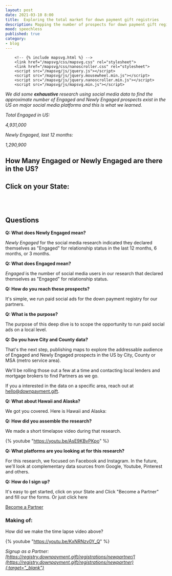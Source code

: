 ```yaml
---
layout: post
date: 2021-03-10 8:00
title:  Exploring the total market for down payment gift registries
description: Mapping the number of prospects for down payment gift registries
mood: speechless
published: true
category: 
- blog
---
```

		<!-- {% include mapsvg.html %} -->
		<link href="/mapsvg/css/mapsvg.css" rel="stylesheet">
		<link href="/mapsvg/css/nanoscroller.css" rel="stylesheet">
		<script src="/mapsvg/js/jquery.js"></script>
		<script src="/mapsvg/js/jquery.mousewheel.min.js"></script>
		<script src="/mapsvg/js/jquery.nanoscroller.min.js"></script>
		<script src="/mapsvg/js/mapsvg.min.js"></script>


*We did some __exhaustive__ research using social media data to find the approximate number of Engaged and Newly Engaged prospects exist in the US on major social media platforms and this is what we learned.*

*Total Engaged in US:*

*4,931,000*

*Newly Engaged, last 12 months:*

*1,290,900*

<!--more-->

## How Many Engaged or Newly Engaged are there in the US?

## Click on your State:


<div id="mapsvg"></div>

<script type="text/javascript">
jQuery(document).ready(function(){
jQuery("#mapsvg").mapSvg({width: 593.3779761904764,height: 318.2870370370371,colors: {baseDefault: "#000000",background: "#eeeeee",selected: 40,hover: 20,directory: "#fafafa",status: {},base: "#1a9171",stroke: "#ffffff"},regions: {'US-AK': {id: "US-AK",'id_no_spaces': "US-AK",title: "Alaska",disabled: false,tooltip: "<strong>Alaska</strong><br/><br/>\n\nEngaged: 11000<br/>\n\nNewly Engaged: 2900<br/><br/>\n\n\nData from 10/1/20",popover: "<strong>Alaska</strong><br/><br/>\n\nEngaged: 11000<br/>\n\nNewly Engaged: 2900<br/><br/>\n\n\nData from 10/1/20",data: {}},'US-AL': {id: "US-AL",'id_no_spaces': "US-AL",title: "Alabama",tooltip: "<strong>Alabama</strong><br/><br/>\n\nEngaged: 78000<br/>\n\nNewly Engaged: 25000<br/><br/>\n\n\nData from 10/1/20",popover: "<strong>Alabama</strong><br/><br/>\n\nEngaged: 78000<br/>\n\nNewly Engaged: 25000<br/><br/>\n\n\nData from 10/1/20<br/><br/>\n\n<a href='https://secure.downpayment.gift/free-2020/' target='_blank'>Become a Partner</a>",data: {}},'US-AR': {id: "US-AR",'id_no_spaces': "US-AR",title: "Arkansas",tooltip: "<strong>Arkansas</strong><br/><br/>\n\nEngaged: 48000<br/>\n\nNewly Engaged: 16000<br/><br/>\n\n\nData from 10/1/20",popover: "<strong>Arkansas</strong><br/><br/>\n\nEngaged: 48000<br/>\n\nNewly Engaged: 16000<br/><br/>\n\n\nData from 10/1/20<br/><br/>\n\n<a href='https://secure.downpayment.gift/free-2020/' target='_blank'>Become a Partner</a>",data: {}},'US-AZ': {id: "US-AZ",'id_no_spaces': "US-AZ",title: "Arizona",tooltip: "<strong>Arizona</strong><br/><br/>\n\nEngaged: 99000<br/>\n\nNewly Engaged: 25000<br/><br/>\n\n\nData from 10/1/20",popover: "<strong>Arizona</strong><br/><br/>\n\nEngaged: 99000<br/>\n\nNewly Engaged: 25000<br/><br/>\n\n\nData from 10/1/20<br/><br/>\n\n<a href='https://secure.downpayment.gift/free-2020/' target='_blank'>Become a Partner</a>",data: {}},'US-CA': {id: "US-CA",'id_no_spaces': "US-CA",title: "California",tooltip: "<strong>California</strong><br/><br/>\n\nEngaged: 420000<br/>\n\nNewly Engaged: 87000<br/><br/>\n\n\nData from 10/1/20",popover: "<strong>California</strong><br/><br/>\n\nEngaged: 420000<br/>\n\nNewly Engaged: 87000<br/><br/>\n\n\nData from 10/1/20<br/><br/>\n\n<a href='https://secure.downpayment.gift/free-2020/' target='_blank'>Become a Partner</a>",data: {}},'US-CO': {id: "US-CO",'id_no_spaces': "US-CO",title: "Colorado",tooltip: "<strong>Colorado</strong><br/><br/>\n\nEngaged: 79000<br/>\n\nNewly Engaged: 22000<br/><br/>\n\n\nData from 10/1/20",popover: "<strong>Colorado</strong><br/><br/>\n\nEngaged: 79000<br/>\n\nNewly Engaged: 22000<br/><br/>\n\n\nData from 10/1/20<br/><br/>\n\n<a href='https://secure.downpayment.gift/free-2020/' target='_blank'>Become a Partner</a>",data: {}},'US-CT': {id: "US-CT",'id_no_spaces': "US-CT",title: "Connecticut",tooltip: "<strong>Connecticut</strong><br/><br/>\n\nEngaged: 50000<br/>\n\nNewly Engaged: 12000<br/><br/>\n\n\nData from 10/1/20",popover: "<strong>Connecticut</strong><br/><br/>\n\nEngaged: 50000<br/>\n\nNewly Engaged: 12000<br/><br/>\n\n\nData from 10/1/20<br/><br/>\n\n<a href='https://secure.downpayment.gift/free-2020/' target='_blank'>Become a Partner</a>",data: {}},'US-DC': {id: "US-DC",'id_no_spaces': "US-DC",title: "Washington, DC",tooltip: "<strong>District of Columbia</strong><br/><br/>\n\nEngaged: 14000<br/>\n\nNewly Engaged: 2600<br/><br/>\n\n\nData from 10/1/20",popover: "<strong>District of Columbia</strong><br/><br/>\n\nEngaged: 14000<br/>\n\nNewly Engaged: 2600<br/><br/>\n\n\nData from 10/1/20<br/><br/>\n\n<a href='https://secure.downpayment.gift/free-2020/' target='_blank'>Become a Partner</a>",data: {}},'US-DE': {id: "US-DE",'id_no_spaces': "US-DE",title: "Delaware",tooltip: "<strong>Delaware</strong><br/><br/>\n\nEngaged: 17000<br/>\n\nNewly Engaged: 4000<br/><br/>\n\n\nData from 10/1/20",popover: "<strong>Delaware</strong><br/><br/>\n\nEngaged: 17000<br/>\n\nNewly Engaged: 4000<br/><br/>\n\n\nData from 10/1/20<br/><br/>\n\n<a href='https://secure.downpayment.gift/free-2020/' target='_blank'>Become a Partner</a>",data: {}},'US-FL': {id: "US-FL",'id_no_spaces': "US-FL",title: "Florida",tooltip: "<strong>Florida</strong><br/><br/>\n\nEngaged: 310000<br/>\n\nNewly Engaged: 76000<br/><br/>\n\n\nData from 10/1/20",popover: "<strong>Florida</strong><br/><br/>\n\nEngaged: 310000<br/>\n\nNewly Engaged: 76000<br/><br/>\n\n\nData from 10/1/20<br/><br/>\n\n<a href='https://secure.downpayment.gift/free-2020/' target='_blank'>Become a Partner</a>",data: {}},'US-GA': {id: "US-GA",'id_no_spaces': "US-GA",title: "Georgia",tooltip: "<strong>Georgia</strong><br/><br/>\n\nEngaged: 150000<br/>\n\nNewly Engaged: 42000<br/><br/>\n\n\nData from 10/1/20",popover: "<strong>Georgia</strong><br/><br/>\n\nEngaged: 150000<br/>\n\nNewly Engaged: 42000<br/><br/>\n\n\nData from 10/1/20<br/><br/>\n\n<a href='https://secure.downpayment.gift/free-2020/' target='_blank'>Become a Partner</a>",data: {}},'US-HI': {id: "US-HI",'id_no_spaces': "US-HI",title: "Hawaii",tooltip: "<strong>Hawaii</strong><br/><br/>\n\nEngaged: 15000<br/>\n\nNewly Engaged: 2700<br/><br/>\n\n\nData from 10/1/20",popover: "<strong>Hawaii</strong><br/><br/>\n\nEngaged: 15000<br/>\n\nNewly Engaged: 2700<br/><br/>\n\n\nData from 10/1/20<br/><br/>\n\n<a href='https://secure.downpayment.gift/free-2020/' target='_blank'>Become a Partner</a>",data: {}},'US-IA': {id: "US-IA",'id_no_spaces': "US-IA",title: "Iowa",tooltip: "<strong>Iowa</strong><br/><br/>\n\nEngaged: 54000<br/>\n\nNewly Engaged: 17000<br/><br/>\n\n\nData from 10/1/20",popover: "<strong>Iowa</strong><br/><br/>\n\nEngaged: 54000<br/>\n\nNewly Engaged: 17000<br/><br/>\n\n\nData from 10/1/20<br/><br/>\n\n<a href='https://secure.downpayment.gift/free-2020/' target='_blank'>Become a Partner</a>",data: {}},'US-ID': {id: "US-ID",'id_no_spaces': "US-ID",title: "Idaho",tooltip: "<strong>Idaho</strong><br/><br/>\n\nEngaged: 24000<br/>\n\nNewly Engaged: 8000<br/><br/>\n\n\nData from 10/1/20",popover: "<strong>Idaho</strong><br/><br/>\n\nEngaged: 24000<br/>\n\nNewly Engaged: 8000<br/><br/>\n\n\nData from 10/1/20<br/><br/>\n\n<a href='https://secure.downpayment.gift/free-2020/' target='_blank'>Become a Partner</a>",data: {}},'US-IL': {id: "US-IL",'id_no_spaces': "US-IL",title: "Illinois",tooltip: "<strong>Illinois</strong><br/><br/>\n\nEngaged: 170000<br/>\n\nNewly Engaged: 45000<br/><br/>\n\n\nData from 10/1/20",popover: "<strong>Illinois</strong><br/><br/>\n\nEngaged: 170000<br/>\n\nNewly Engaged: 45000<br/><br/>\n\n\nData from 10/1/20<br/><br/>\n\n<a href='https://secure.downpayment.gift/free-2020/' target='_blank'>Become a Partner</a>",data: {}},'US-IN': {id: "US-IN",'id_no_spaces': "US-IN",title: "Indiana",tooltip: "<strong>Indiana</strong><br/><br/>\n\nEngaged: 120000<br/>\n\nNewly Engaged: 38000<br/><br/>\n\n\nData from 10/1/20",popover: "<strong>Indiana</strong><br/><br/>\n\nEngaged: 120000<br/>\n\nNewly Engaged: 38000<br/><br/>\n\n\nData from 10/1/20<br/><br/>\n\n<a href='https://secure.downpayment.gift/free-2020/' target='_blank'>Become a Partner</a>",data: {}},'US-KS': {id: "US-KS",'id_no_spaces': "US-KS",title: "Kansas",tooltip: "<strong>Kansas</strong><br/><br/>\n\nEngaged: 47000<br/>\n\nNewly Engaged: 15000<br/><br/>\n\n\nData from 10/1/20",popover: "<strong>Kansas</strong><br/><br/>\n\nEngaged: 47000<br/>\n\nNewly Engaged: 15000<br/><br/>\n\n\nData from 10/1/20<br/><br/>\n\n<a href='https://secure.downpayment.gift/free-2020/' target='_blank'>Become a Partner</a>",data: {}},'US-KY': {id: "US-KY",'id_no_spaces': "US-KY",title: "Kentucky",tooltip: "<strong>Kentucky</strong><br/><br/>\n\nEngaged: 95000<br/>\n\nNewly Engaged: 29000<br/><br/>\n\n\nData from 10/1/20",popover: "<strong>Kentucky</strong><br/><br/>\n\nEngaged: 95000<br/>\n\nNewly Engaged: 29000<br/><br/>\n\n\nData from 10/1/20<br/><br/>\n\n<a href='https://secure.downpayment.gift/free-2020/' target='_blank'>Become a Partner</a>",data: {}},'US-LA': {id: "US-LA",'id_no_spaces': "US-LA",title: "Louisiana",tooltip: "<strong>Louisiana</strong><br/><br/>\n\nEngaged: 77000<br/>\n\nNewly Engaged: 22000<br/><br/>\n\n\nData from 10/1/20",popover: "<strong>Louisiana</strong><br/><br/>\n\nEngaged: 77000<br/>\n\nNewly Engaged: 22000<br/><br/>\n\n\nData from 10/1/20<br/><br/>\n\n<a href='https://secure.downpayment.gift/free-2020/' target='_blank'>Become a Partner</a>",data: {}},'US-MA': {id: "US-MA",'id_no_spaces': "US-MA",title: "Massachusetts",tooltip: "<strong>Massachusetts</strong><br/><br/>\n\nEngaged: 96000<br/>\n\nNewly Engaged: 21000<br/><br/>\n\n\nData from 10/1/20",popover: "<strong>Massachusetts</strong><br/><br/>\n\nEngaged: 96000<br/>\n\nNewly Engaged: 21000<br/><br/>\n\n\nData from 10/1/20<br/><br/>\n\n<a href='https://secure.downpayment.gift/free-2020/' target='_blank'>Become a Partner</a>",data: {}},'US-MD': {id: "US-MD",'id_no_spaces': "US-MD",title: "Maryland",tooltip: "<strong>Maryland</strong><br/><br/>\n\nEngaged: 81000<br/>\n\nNewly Engaged: 19000<br/><br/>\n\n\nData from 10/1/20",popover: "<strong>Maryland</strong><br/><br/>\n\nEngaged: 81000<br/>\n\nNewly Engaged: 19000<br/><br/>\n\n\nData from 10/1/20<br/><br/>\n\n<a href='https://secure.downpayment.gift/free-2020/' target='_blank'>Become a Partner</a>",data: {}},'US-ME': {id: "US-ME",'id_no_spaces': "US-ME",title: "Maine",tooltip: "<strong>Maine</strong><br/><br/>\n\nEngaged: 28000<br/>\n\nNewly Engaged: 7900<br/><br/>\n\n\nData from 10/1/20",popover: "<strong>Maine</strong><br/><br/>\n\nEngaged: 28000<br/>\n\nNewly Engaged: 7900<br/><br/>\n\n\nData from 10/1/20<br/><br/>\n\n<a href='https://secure.downpayment.gift/free-2020/' target='_blank'>Become a Partner</a>",data: {}},'US-MI': {id: "US-MI",'id_no_spaces': "US-MI",title: "Michigan",tooltip: "<strong>Michigan</strong><br/><br/>\n\nEngaged: 160000<br/>\n\nNewly Engaged: 48000<br/><br/>\n\n\nData from 10/1/20",popover: "<strong>Michigan</strong><br/><br/>\n\nEngaged: 160000<br/>\n\nNewly Engaged: 48000<br/><br/>\n\n\nData from 10/1/20<br/><br/>\n\n<a href='https://secure.downpayment.gift/free-2020/' target='_blank'>Become a Partner</a>",data: {}},'US-MN': {id: "US-MN",'id_no_spaces': "US-MN",title: "Minnesota",tooltip: "<strong>Minnesota</strong><br/><br/>\n\nEngaged: 80000<br/>\n\nNewly Engaged: 23000<br/><br/>\n\n\nData from 10/1/20",popover: "<strong>Minnesota</strong><br/><br/>\n\nEngaged: 80000<br/>\n\nNewly Engaged: 23000<br/><br/>\n\n\nData from 10/1/20<br/><br/>\n\n<a href='https://secure.downpayment.gift/free-2020/' target='_blank'>Become a Partner</a>",data: {}},'US-MO': {id: "US-MO",'id_no_spaces': "US-MO",title: "Missouri",tooltip: "<strong>Missouri</strong><br/><br/>\n\nEngaged: 100000<br/>\n\nNewly Engaged: 33000<br/><br/>\n\n\nData from 10/1/20",popover: "<strong>Missouri</strong><br/><br/>\n\nEngaged: 100000<br/>\n\nNewly Engaged: 33000<br/><br/>\n\n\nData from 10/1/20<br/><br/>\n\n<a href='https://secure.downpayment.gift/free-2020/' target='_blank'>Become a Partner</a>",data: {}},'US-MS': {id: "US-MS",'id_no_spaces': "US-MS",title: "Mississippi",tooltip: "<strong>Mississippi</strong><br/><br/>\n\nEngaged: 43000<br/>\n\nNewly Engaged: 14000<br/><br/>\n\n\nData from 10/1/20",popover: "<strong>Mississippi</strong><br/><br/>\n\nEngaged: 43000<br/>\n\nNewly Engaged: 14000<br/><br/>\n\n\nData from 10/1/20<br/><br/>\n\n<a href='https://secure.downpayment.gift/free-2020/' target='_blank'>Become a Partner</a>",data: {}},'US-MT': {id: "US-MT",'id_no_spaces': "US-MT",title: "Montana",tooltip: "<strong>Montana</strong><br/><br/>\n\nEngaged: 15000<br/>\n\nNewly Engaged: 4800<br/><br/>\n\n\nData from 10/1/20",popover: "<strong>Montana</strong><br/><br/>\n\nEngaged: 15000<br/>\n\nNewly Engaged: 4800<br/><br/>\n\n\nData from 10/1/20<br/><br/>\n\n<a href='https://secure.downpayment.gift/free-2020/' target='_blank'>Become a Partner</a>",data: {}},'US-NC': {id: "US-NC",'id_no_spaces': "US-NC",title: "North Carolina",tooltip: "<strong>North Carolina</strong><br/><br/>\n\nEngaged: 160000<br/>\n\nNewly Engaged: 45000<br/><br/>\n\n\nData from 10/1/20",popover: "<strong>North Carolina</strong><br/><br/>\n\nEngaged: 160000<br/>\n\nNewly Engaged: 45000<br/><br/>\n\n\nData from 10/1/20<br/><br/>\n\n<a href='https://secure.downpayment.gift/free-2020/' target='_blank'>Become a Partner</a>",data: {}},'US-ND': {id: "US-ND",'id_no_spaces': "US-ND",title: "North Dakota",tooltip: "<strong>North Dakota</strong><br/><br/>\n\nEngaged: 13000<br/>\n\nNewly Engaged: 4500<br/><br/>\n\n\nData from 10/1/20",popover: "<strong>North Dakota</strong><br/><br/>\n\nEngaged: 13000<br/>\n\nNewly Engaged: 4500<br/><br/>\n\n\nData from 10/1/20<br/><br/>\n\n<a href='https://secure.downpayment.gift/free-2020/' target='_blank'>Become a Partner</a>",data: {}},'US-NE': {id: "US-NE",'id_no_spaces': "US-NE",title: "Nebraska",tooltip: "<strong>Nebraska</strong><br/><br/>\n\nEngaged: 30000<br/>\n\nNewly Engaged: 9700<br/><br/>\n\n\nData from 10/1/20",popover: "<strong>Nebraska</strong><br/><br/>\n\nEngaged: 30000<br/>\n\nNewly Engaged: 9700<br/><br/>\n\n\nData from 10/1/20<br/><br/>\n\n<a href='https://secure.downpayment.gift/free-2020/' target='_blank'>Become a Partner</a>",data: {}},'US-NH': {id: "US-NH",'id_no_spaces': "US-NH",title: "New Hampshire",tooltip: "<strong>New Hampshire</strong><br/><br/>\n\nEngaged: 26000<br/>\n\nNewly Engaged: 7000<br/><br/>\n\n\nData from 10/1/20",popover: "<strong>New Hampshire</strong><br/><br/>\n\nEngaged: 26000<br/>\n\nNewly Engaged: 7000<br/><br/>\n\n\nData from 10/1/20<br/><br/>\n\n<a href='https://secure.downpayment.gift/free-2020/' target='_blank'>Become a Partner</a>",data: {}},'US-NJ': {id: "US-NJ",'id_no_spaces': "US-NJ",title: "New Jersey",tooltip: "<strong>New Jersey</strong><br/><br/>\n\nEngaged: 110000<br/>\n\nNewly Engaged: 24000<br/><br/>\n\n\nData from 10/1/20",popover: "<strong>New Jersey</strong><br/><br/>\n\nEngaged: 110000<br/>\n\nNewly Engaged: 24000<br/><br/>\n\n\nData from 10/1/20<br/><br/>\n\n<a href='https://secure.downpayment.gift/free-2020/' target='_blank'>Become a Partner</a>",data: {}},'US-NM': {id: "US-NM",'id_no_spaces': "US-NM",title: "New Mexico",tooltip: "<strong>New Mexico</strong><br/><br/>\n\nEngaged: 140000<br/>\n\nNewly Engaged: 7900<br/><br/>\n\n\nData from 10/1/20",popover: "<strong>New Mexico</strong><br/><br/>\n\nEngaged: 140000<br/>\n\nNewly Engaged: 7900<br/><br/>\n\n\nData from 10/1/20<br/><br/>\n\n<a href='https://secure.downpayment.gift/free-2020/' target='_blank'>Become a Partner</a>",data: {}},'US-NV': {id: "US-NV",'id_no_spaces': "US-NV",title: "Nevada",tooltip: "<strong>Nevada</strong><br/><br/>\n\nEngaged: 47000<br/>\n\nNewly Engaged: 11000<br/><br/>\n\n\nData from 10/1/20",popover: "<strong>Nevada</strong><br/><br/>\n\nEngaged: 47000<br/>\n\nNewly Engaged: 11000<br/><br/>\n\n\nData from 10/1/20<br/><br/>\n\n<a href='https://secure.downpayment.gift/free-2020/' target='_blank'>Become a Partner</a>",data: {}},'US-NY': {id: "US-NY",'id_no_spaces': "US-NY",title: "New York",tooltip: "<strong>New York</strong><br/><br/>\n\nEngaged: 280000<br/>\n\nNewly Engaged: 58000<br/><br/>\n\n\nData from 10/1/20",popover: "<strong>New York</strong><br/><br/>\n\nEngaged: 280000<br/>\n\nNewly Engaged: 58000<br/><br/>\n\n\nData from 10/1/20<br/><br/>\n\n<a href=\"https://secure.downpayment.gift/free-2020/\" target=\"_blank\">Become a Partner</a>",data: {}},'US-OH': {id: "US-OH",'id_no_spaces': "US-OH",title: "Ohio",tooltip: "<strong>Ohio</strong><br/><br/>\n\nEngaged: 220000<br/>\n\nNewly Engaged: 62000<br/><br/>\n\n\nData from 10/1/20",popover: "<strong>Ohio</strong><br/><br/>\n\nEngaged: 220000<br/>\n\nNewly Engaged: 62000<br/><br/>\n\n\nData from 10/1/20<br/><br/>\n\n<a href='https://secure.downpayment.gift/free-2020/' target='_blank'>Become a Partner</a>",data: {}},'US-OK': {id: "US-OK",'id_no_spaces': "US-OK",title: "Oklahoma",tooltip: "<strong>Oklahoma</strong><br/><br/>\n\nEngaged: 64000<br/>\n\nNewly Engaged: 21000<br/><br/>\n\n\nData from 10/1/20",popover: "<strong>Oklahoma</strong><br/><br/>\n\nEngaged: 64000<br/>\n\nNewly Engaged: 21000<br/><br/>\n\n\nData from 10/1/20<br/><br/>\n\n<a href='https://secure.downpayment.gift/free-2020/' target='_blank'>Become a Partner</a>",data: {}},'US-OR': {id: "US-OR",'id_no_spaces': "US-OR",title: "Oregon",tooltip: "<strong>Oregon</strong><br/><br/>\n\nEngaged: 64000<br/>\n\nNewly Engaged: 17000<br/><br/>\n\n\nData from 10/1/20",popover: "<strong>Oregon</strong><br/><br/>\n\nEngaged: 64000<br/>\n\nNewly Engaged: 17000<br/><br/>\n\n\nData from 10/1/20<br/><br/>\n\n<a href='https://secure.downpayment.gift/free-2020/' target='_blank'>Become a Partner</a>",data: {}},'US-PA': {id: "US-PA",'id_no_spaces': "US-PA",title: "Pennsylvania",tooltip: "<strong>Pennsylvania</strong><br/><br/>\n\nEngaged: 230000<br/>\n\nNewly Engaged: 58000<br/><br/>\n\n\nData from 10/1/20",popover: "<strong>Pennsylvania</strong><br/><br/>\n\nEngaged: 230000<br/>\n\nNewly Engaged: 58000<br/><br/>\n\n\nData from 10/1/20<br/><br/>\n\n<a href='https://secure.downpayment.gift/free-2020/' target='_blank'>Become a Partner</a>",data: {}},'US-RI': {id: "US-RI",'id_no_spaces': "US-RI",title: "Rhode Island",tooltip: "<strong>Rhode Island</strong><br/><br/>\n\nEngaged: 19000<br/>\n\nNewly Engaged: 4200<br/><br/>\n\n\nData from 10/1/20",popover: "<strong>Rhode Island</strong><br/><br/>\n\nEngaged: 19000<br/>\n\nNewly Engaged: 4200<br/><br/>\n\n\nData from 10/1/20<br/><br/>\n\n<a href='https://secure.downpayment.gift/free-2020/' target='_blank'>Become a Partner</a>",data: {}},'US-SC': {id: "US-SC",'id_no_spaces': "US-SC",title: "South Carolina",tooltip: "<strong>South Carolina</strong><br/><br/>\n\nEngaged: 80000<br/>\n\nNewly Engaged: 24000<br/><br/>\n\n\nData from 10/1/20",popover: "<strong>South Carolina</strong><br/><br/>\n\nEngaged: 80000<br/>\n\nNewly Engaged: 24000<br/><br/>\n\n\nData from 10/1/20<br/><br/>\n\n<a href='https://secure.downpayment.gift/free-2020/' target='_blank'>Become a Partner</a>",data: {}},'US-SD': {id: "US-SD",'id_no_spaces': "US-SD",title: "South Dakota",tooltip: "<strong>South Dakota</strong><br/><br/>\n\nEngaged: 14000<br/>\n\nNewly Engaged: 4900<br/><br/>\n\n\nData from 10/1/20",popover: "<strong>South Dakota</strong><br/><br/>\n\nEngaged: 14000<br/>\n\nNewly Engaged: 4900<br/><br/>\n\n\nData from 10/1/20<br/><br/>\n\n<a href='https://secure.downpayment.gift/free-2020/' target='_blank'>Become a Partner</a>",data: {}},'US-TN': {id: "US-TN",'id_no_spaces': "US-TN",title: "Tennessee",tooltip: "<strong>Tennessee</strong><br/><br/>\n\nEngaged: 120000<br/>\n\nNewly Engaged: 37000<br/><br/>\n\n\nData from 10/1/20",popover: "<strong>Tennessee</strong><br/><br/>\n\nEngaged: 120000<br/>\n\nNewly Engaged: 37000<br/><br/>\n\n\nData from 10/1/20<br/><br/>\n\n<a href='https://secure.downpayment.gift/free-2020/' target='_blank'>Become a Partner</a>",data: {}},'US-TX': {id: "US-TX",'id_no_spaces': "US-TX",title: "Texas",tooltip: "<strong>Texas</strong><br/><br/>\n\nEngaged: 390000<br/>\n\nNewly Engaged: 110000<br/><br/>\n\n\nData from 10/1/20",popover: "<strong>Texas</strong><br/><br/>\n\nEngaged: 390000<br/>\n\nNewly Engaged: 110000<br/><br/>\n\n\nData from 10/1/20<br/><br/>\n\n<a href='https://secure.downpayment.gift/free-2020/' target='_blank'>Become a Partner</a>",data: {}},'US-UT': {id: "US-UT",'id_no_spaces': "US-UT",title: "Utah",tooltip: "<strong>Utah</strong><br/><br/>\n\nEngaged: 34000<br/>\n\nNewly Engaged: 11000<br/><br/>\n\n\nData from 10/1/20",popover: "<strong>Utah</strong><br/><br/>\n\nEngaged: 34000<br/>\n\nNewly Engaged: 11000<br/><br/>\n\n\nData from 10/1/20<br/><br/>\n\n<a href='https://secure.downpayment.gift/free-2020/' target='_blank'>Become a Partner</a>",data: {}},'US-VA': {id: "US-VA",'id_no_spaces': "US-VA",title: "Virginia",tooltip: "<strong>Virginia</strong><br/><br/>\n\nEngaged: 120000<br/>\n\nNewly Engaged: 33000<br/><br/>\n\n\nData from 10/1/20",popover: "<strong>Virginia</strong><br/><br/>\n\nEngaged: 120000<br/>\n\nNewly Engaged: 33000<br/><br/>\n\n\nData from 10/1/20<br/><br/>\n\n<a href='https://secure.downpayment.gift/free-2020/' target='_blank'>Become a Partner</a>",data: {}},'US-VT': {id: "US-VT",'id_no_spaces': "US-VT",title: "Vermont",tooltip: "<strong>Vermont</strong><br/><br/>\n\nEngaged: 12000<br/>\n\nNewly Engaged: 3300<br/><br/>\n\n\nData from 10/1/20",popover: "<strong>Vermont</strong><br/><br/>\n\nEngaged: 12000<br/>\n\nNewly Engaged: 3300<br/><br/>\n\n\nData from 10/1/20<br/><br/>\n\n<a href='https://secure.downpayment.gift/free-2020/' target='_blank'>Become a Partner</a>",data: {}},'US-WA': {id: "US-WA",'id_no_spaces': "US-WA",title: "Washington",tooltip: "<strong>Washington</strong><br/><br/>\n\nEngaged: 100000<br/>\n\nNewly Engaged: 26000<br/><br/>\n\n\nData from 10/1/20",popover: "<strong>Washington</strong><br/><br/>\n\nEngaged: 100000<br/>\n\nNewly Engaged: 26000<br/><br/>\n\n\nData from 10/1/20<br/><br/>\n\n<a href='https://secure.downpayment.gift/free-2020/' target='_blank'>Become a Partner</a>",data: {}},'US-WI': {id: "US-WI",'id_no_spaces': "US-WI",title: "Wisconsin",tooltip: "<strong>Wisconsin</strong><br/><br/>\n\nEngaged: 94000<br/>\n\nNewly Engaged: 28000<br/><br/>\n\n\nData from 10/1/20",popover: "<strong>Wisconsin</strong><br/><br/>\n\nEngaged: 94000<br/>\n\nNewly Engaged: 28000<br/><br/>\n\n\nData from 10/1/20<br/><br/>\n\n<a href='https://secure.downpayment.gift/free-2020/' target='_blank'>Become a Partner</a>",data: {}},'US-WV': {id: "US-WV",'id_no_spaces': "US-WV",title: "West Virginia",tooltip: "<strong>West Virginia</strong><br/><br/>\n\nEngaged: 43000<br/>\n\nNewly Engaged: 13000<br/><br/>\n\n\nData from 10/1/20",popover: "<strong>West Virginia</strong><br/><br/>\n\nEngaged: 43000<br/>\n\nNewly Engaged: 13000<br/><br/>\n\n\nData from 10/1/20<br/><br/>\n\n<a href='https://secure.downpayment.gift/free-2020/' target='_blank'>Become a Partner</a>",data: {}},'US-WY': {id: "US-WY",'id_no_spaces': "US-WY",title: "Wyoming",tooltip: "<strong>Wyoming</strong><br/><br/>\n\nEngaged: 9000<br/>\n\nNewly Engaged: 3100<br/><br/>\n\n\nData from 10/1/20",popover: "<strong>Wyoming</strong><br/><br/>\n\nEngaged: 9000<br/>\n\nNewly Engaged: 3100<br/><br/>\n\n\nData from 10/1/20<br/><br/>\n\n<a href='https://secure.downpayment.gift/free-2020/' target='_blank'>Become a Partner</a>",data: {}}},viewBox: [477,421,593.3779761904764,318.2870370370371],gauge: {on: false,labels: {low: "low",high: "high"},colors: {lowRGB: {r: 85,g: 0,b: 0,a: 1},highRGB: {r: 238,g: 0,b: 0,a: 1},low: "#550000",high: "#ee0000",diffRGB: {r: 153,g: 0,b: 0,a: 0}},min: 0,max: false},source: "/mapsvg/maps/geo-calibrated/usa.svg",title: "United States - Engaged - Newly Engaged",responsive: true});
});
</script>
<br/><br/>
## Questions

__Q: What does Newly Engaged mean?__   

*Newly Engaged* for the social media research indicated they declared themselves as "Engaged" for relationship status in the last 12 months, 6 months, or 3 months.

__Q: What does Engaged mean?__   

*Engaged* is the number of social media users in our research that declared themselves as "Engaged" for relationship status.

__Q: How do you reach these prospects?__    

It's simple, we run paid social ads for the down payment registry for our partners.  

__Q: What is the purpose?__

The purpose of this deep dive is to scope the opportunity to run paid social ads on a local level. 

__Q: Do you have City and County data?__ 

That's the next step, publishing maps to explore the addressable audience of Engaged and Newly Engaged prospects in the US by City, County or MSA (metro service area).

We'll be rolling those out a few at a time and contacting local lenders and mortgage brokers to find Partners as we go.

If you a interested in the data on a specific area, reach out at [hello@downpayment.gift](mailto:hello@downpayment.gift).


__Q: What about Hawaii and Alaska?__

We got you covered.  Here is Hawaii and Alaska:

<div id="mapsvg-full"></div>

<script type="text/javascript">
jQuery(document).ready(function(){
jQuery("#mapsvg-full").mapSvg({width: 1047.4686,height: 793,colors: {baseDefault: "#000000",background: "#eeeeee",selected: 40,hover: 20,directory: "#fafafa",status: {},base: "#1a9171",stroke: "#ffffff"},regions: {'US-AK': {id: "US-AK",'id_no_spaces': "US-AK",title: "Alaska",disabled: false,tooltip: "<strong>Alaska</strong><br/><br/>\n\nEngaged: 11000<br/>\n\nNewly Engaged: 2900<br/><br/>\n\n\nData from 10/1/20",popover: "<strong>Alaska</strong><br/><br/>\n\nEngaged: 11000<br/>\n\nNewly Engaged: 2900<br/><br/>\n\n\nData from 10/1/20",data: {}},'US-AL': {id: "US-AL",'id_no_spaces': "US-AL",title: "Alabama",tooltip: "<strong>Alabama</strong><br/><br/>\n\nEngaged: 78000<br/>\n\nNewly Engaged: 25000<br/><br/>\n\n\nData from 10/1/20",popover: "<strong>Alabama</strong><br/><br/>\n\nEngaged: 78000<br/>\n\nNewly Engaged: 25000<br/><br/>\n\n\nData from 10/1/20<br/><br/>\n\n<a href='https://secure.downpayment.gift/free-2020/' target='_blank'>Become a Partner</a>",data: {}},'US-AR': {id: "US-AR",'id_no_spaces': "US-AR",title: "Arkansas",tooltip: "<strong>Arkansas</strong><br/><br/>\n\nEngaged: 48000<br/>\n\nNewly Engaged: 16000<br/><br/>\n\n\nData from 10/1/20",popover: "<strong>Arkansas</strong><br/><br/>\n\nEngaged: 48000<br/>\n\nNewly Engaged: 16000<br/><br/>\n\n\nData from 10/1/20<br/><br/>\n\n<a href='https://secure.downpayment.gift/free-2020/' target='_blank'>Become a Partner</a>",data: {}},'US-AZ': {id: "US-AZ",'id_no_spaces': "US-AZ",title: "Arizona",tooltip: "<strong>Arizona</strong><br/><br/>\n\nEngaged: 99000<br/>\n\nNewly Engaged: 25000<br/><br/>\n\n\nData from 10/1/20",popover: "<strong>Arizona</strong><br/><br/>\n\nEngaged: 99000<br/>\n\nNewly Engaged: 25000<br/><br/>\n\n\nData from 10/1/20<br/><br/>\n\n<a href='https://secure.downpayment.gift/free-2020/' target='_blank'>Become a Partner</a>",data: {}},'US-CA': {id: "US-CA",'id_no_spaces': "US-CA",title: "California",tooltip: "<strong>California</strong><br/><br/>\n\nEngaged: 420000<br/>\n\nNewly Engaged: 87000<br/><br/>\n\n\nData from 10/1/20",popover: "<strong>California</strong><br/><br/>\n\nEngaged: 420000<br/>\n\nNewly Engaged: 87000<br/><br/>\n\n\nData from 10/1/20<br/><br/>\n\n<a href='https://secure.downpayment.gift/free-2020/' target='_blank'>Become a Partner</a>",data: {}},'US-CO': {id: "US-CO",'id_no_spaces': "US-CO",title: "Colorado",tooltip: "<strong>Colorado</strong><br/><br/>\n\nEngaged: 79000<br/>\n\nNewly Engaged: 22000<br/><br/>\n\n\nData from 10/1/20",popover: "<strong>Colorado</strong><br/><br/>\n\nEngaged: 79000<br/>\n\nNewly Engaged: 22000<br/><br/>\n\n\nData from 10/1/20<br/><br/>\n\n<a href='https://secure.downpayment.gift/free-2020/' target='_blank'>Become a Partner</a>",data: {}},'US-CT': {id: "US-CT",'id_no_spaces': "US-CT",title: "Connecticut",tooltip: "<strong>Connecticut</strong><br/><br/>\n\nEngaged: 50000<br/>\n\nNewly Engaged: 12000<br/><br/>\n\n\nData from 10/1/20",popover: "<strong>Connecticut</strong><br/><br/>\n\nEngaged: 50000<br/>\n\nNewly Engaged: 12000<br/><br/>\n\n\nData from 10/1/20<br/><br/>\n\n<a href='https://secure.downpayment.gift/free-2020/' target='_blank'>Become a Partner</a>",data: {}},'US-DC': {id: "US-DC",'id_no_spaces': "US-DC",title: "Washington, DC",tooltip: "<strong>District of Columbia</strong><br/><br/>\n\nEngaged: 14000<br/>\n\nNewly Engaged: 2600<br/><br/>\n\n\nData from 10/1/20",popover: "<strong>District of Columbia</strong><br/><br/>\n\nEngaged: 14000<br/>\n\nNewly Engaged: 2600<br/><br/>\n\n\nData from 10/1/20<br/><br/>\n\n<a href='https://secure.downpayment.gift/free-2020/' target='_blank'>Become a Partner</a>",data: {}},'US-DE': {id: "US-DE",'id_no_spaces': "US-DE",title: "Delaware",tooltip: "<strong>Delaware</strong><br/><br/>\n\nEngaged: 17000<br/>\n\nNewly Engaged: 4000<br/><br/>\n\n\nData from 10/1/20",popover: "<strong>Delaware</strong><br/><br/>\n\nEngaged: 17000<br/>\n\nNewly Engaged: 4000<br/><br/>\n\n\nData from 10/1/20<br/><br/>\n\n<a href='https://secure.downpayment.gift/free-2020/' target='_blank'>Become a Partner</a>",data: {}},'US-FL': {id: "US-FL",'id_no_spaces': "US-FL",title: "Florida",tooltip: "<strong>Florida</strong><br/><br/>\n\nEngaged: 310000<br/>\n\nNewly Engaged: 76000<br/><br/>\n\n\nData from 10/1/20",popover: "<strong>Florida</strong><br/><br/>\n\nEngaged: 310000<br/>\n\nNewly Engaged: 76000<br/><br/>\n\n\nData from 10/1/20<br/><br/>\n\n<a href='https://secure.downpayment.gift/free-2020/' target='_blank'>Become a Partner</a>",data: {}},'US-GA': {id: "US-GA",'id_no_spaces': "US-GA",title: "Georgia",tooltip: "<strong>Georgia</strong><br/><br/>\n\nEngaged: 150000<br/>\n\nNewly Engaged: 42000<br/><br/>\n\n\nData from 10/1/20",popover: "<strong>Georgia</strong><br/><br/>\n\nEngaged: 150000<br/>\n\nNewly Engaged: 42000<br/><br/>\n\n\nData from 10/1/20<br/><br/>\n\n<a href='https://secure.downpayment.gift/free-2020/' target='_blank'>Become a Partner</a>",data: {}},'US-HI': {id: "US-HI",'id_no_spaces': "US-HI",title: "Hawaii",tooltip: "<strong>Hawaii</strong><br/><br/>\n\nEngaged: 15000<br/>\n\nNewly Engaged: 2700<br/><br/>\n\n\nData from 10/1/20",popover: "<strong>Hawaii</strong><br/><br/>\n\nEngaged: 15000<br/>\n\nNewly Engaged: 2700<br/><br/>\n\n\nData from 10/1/20<br/><br/>\n\n<a href='https://secure.downpayment.gift/free-2020/' target='_blank'>Become a Partner</a>",data: {}},'US-IA': {id: "US-IA",'id_no_spaces': "US-IA",title: "Iowa",tooltip: "<strong>Iowa</strong><br/><br/>\n\nEngaged: 54000<br/>\n\nNewly Engaged: 17000<br/><br/>\n\n\nData from 10/1/20",popover: "<strong>Iowa</strong><br/><br/>\n\nEngaged: 54000<br/>\n\nNewly Engaged: 17000<br/><br/>\n\n\nData from 10/1/20<br/><br/>\n\n<a href='https://secure.downpayment.gift/free-2020/' target='_blank'>Become a Partner</a>",data: {}},'US-ID': {id: "US-ID",'id_no_spaces': "US-ID",title: "Idaho",tooltip: "<strong>Idaho</strong><br/><br/>\n\nEngaged: 24000<br/>\n\nNewly Engaged: 8000<br/><br/>\n\n\nData from 10/1/20",popover: "<strong>Idaho</strong><br/><br/>\n\nEngaged: 24000<br/>\n\nNewly Engaged: 8000<br/><br/>\n\n\nData from 10/1/20<br/><br/>\n\n<a href='https://secure.downpayment.gift/free-2020/' target='_blank'>Become a Partner</a>",data: {}},'US-IL': {id: "US-IL",'id_no_spaces': "US-IL",title: "Illinois",tooltip: "<strong>Illinois</strong><br/><br/>\n\nEngaged: 170000<br/>\n\nNewly Engaged: 45000<br/><br/>\n\n\nData from 10/1/20",popover: "<strong>Illinois</strong><br/><br/>\n\nEngaged: 170000<br/>\n\nNewly Engaged: 45000<br/><br/>\n\n\nData from 10/1/20<br/><br/>\n\n<a href='https://secure.downpayment.gift/free-2020/' target='_blank'>Become a Partner</a>",data: {}},'US-IN': {id: "US-IN",'id_no_spaces': "US-IN",title: "Indiana",tooltip: "<strong>Indiana</strong><br/><br/>\n\nEngaged: 120000<br/>\n\nNewly Engaged: 38000<br/><br/>\n\n\nData from 10/1/20",popover: "<strong>Indiana</strong><br/><br/>\n\nEngaged: 120000<br/>\n\nNewly Engaged: 38000<br/><br/>\n\n\nData from 10/1/20<br/><br/>\n\n<a href='https://secure.downpayment.gift/free-2020/' target='_blank'>Become a Partner</a>",data: {}},'US-KS': {id: "US-KS",'id_no_spaces': "US-KS",title: "Kansas",tooltip: "<strong>Kansas</strong><br/><br/>\n\nEngaged: 47000<br/>\n\nNewly Engaged: 15000<br/><br/>\n\n\nData from 10/1/20",popover: "<strong>Kansas</strong><br/><br/>\n\nEngaged: 47000<br/>\n\nNewly Engaged: 15000<br/><br/>\n\n\nData from 10/1/20<br/><br/>\n\n<a href='https://secure.downpayment.gift/free-2020/' target='_blank'>Become a Partner</a>",data: {}},'US-KY': {id: "US-KY",'id_no_spaces': "US-KY",title: "Kentucky",tooltip: "<strong>Kentucky</strong><br/><br/>\n\nEngaged: 95000<br/>\n\nNewly Engaged: 29000<br/><br/>\n\n\nData from 10/1/20",popover: "<strong>Kentucky</strong><br/><br/>\n\nEngaged: 95000<br/>\n\nNewly Engaged: 29000<br/><br/>\n\n\nData from 10/1/20<br/><br/>\n\n<a href='https://secure.downpayment.gift/free-2020/' target='_blank'>Become a Partner</a>",data: {}},'US-LA': {id: "US-LA",'id_no_spaces': "US-LA",title: "Louisiana",tooltip: "<strong>Louisiana</strong><br/><br/>\n\nEngaged: 77000<br/>\n\nNewly Engaged: 22000<br/><br/>\n\n\nData from 10/1/20",popover: "<strong>Louisiana</strong><br/><br/>\n\nEngaged: 77000<br/>\n\nNewly Engaged: 22000<br/><br/>\n\n\nData from 10/1/20<br/><br/>\n\n<a href='https://secure.downpayment.gift/free-2020/' target='_blank'>Become a Partner</a>",data: {}},'US-MA': {id: "US-MA",'id_no_spaces': "US-MA",title: "Massachusetts",tooltip: "<strong>Massachusetts</strong><br/><br/>\n\nEngaged: 96000<br/>\n\nNewly Engaged: 21000<br/><br/>\n\n\nData from 10/1/20",popover: "<strong>Massachusetts</strong><br/><br/>\n\nEngaged: 96000<br/>\n\nNewly Engaged: 21000<br/><br/>\n\n\nData from 10/1/20<br/><br/>\n\n<a href='https://secure.downpayment.gift/free-2020/' target='_blank'>Become a Partner</a>",data: {}},'US-MD': {id: "US-MD",'id_no_spaces': "US-MD",title: "Maryland",tooltip: "<strong>Maryland</strong><br/><br/>\n\nEngaged: 81000<br/>\n\nNewly Engaged: 19000<br/><br/>\n\n\nData from 10/1/20",popover: "<strong>Maryland</strong><br/><br/>\n\nEngaged: 81000<br/>\n\nNewly Engaged: 19000<br/><br/>\n\n\nData from 10/1/20<br/><br/>\n\n<a href='https://secure.downpayment.gift/free-2020/' target='_blank'>Become a Partner</a>",data: {}},'US-ME': {id: "US-ME",'id_no_spaces': "US-ME",title: "Maine",tooltip: "<strong>Maine</strong><br/><br/>\n\nEngaged: 28000<br/>\n\nNewly Engaged: 7900<br/><br/>\n\n\nData from 10/1/20",popover: "<strong>Maine</strong><br/><br/>\n\nEngaged: 28000<br/>\n\nNewly Engaged: 7900<br/><br/>\n\n\nData from 10/1/20<br/><br/>\n\n<a href='https://secure.downpayment.gift/free-2020/' target='_blank'>Become a Partner</a>",data: {}},'US-MI': {id: "US-MI",'id_no_spaces': "US-MI",title: "Michigan",tooltip: "<strong>Michigan</strong><br/><br/>\n\nEngaged: 160000<br/>\n\nNewly Engaged: 48000<br/><br/>\n\n\nData from 10/1/20",popover: "<strong>Michigan</strong><br/><br/>\n\nEngaged: 160000<br/>\n\nNewly Engaged: 48000<br/><br/>\n\n\nData from 10/1/20<br/><br/>\n\n<a href='https://secure.downpayment.gift/free-2020/' target='_blank'>Become a Partner</a>",data: {}},'US-MN': {id: "US-MN",'id_no_spaces': "US-MN",title: "Minnesota",tooltip: "<strong>Minnesota</strong><br/><br/>\n\nEngaged: 80000<br/>\n\nNewly Engaged: 23000<br/><br/>\n\n\nData from 10/1/20",popover: "<strong>Minnesota</strong><br/><br/>\n\nEngaged: 80000<br/>\n\nNewly Engaged: 23000<br/><br/>\n\n\nData from 10/1/20<br/><br/>\n\n<a href='https://secure.downpayment.gift/free-2020/' target='_blank'>Become a Partner</a>",data: {}},'US-MO': {id: "US-MO",'id_no_spaces': "US-MO",title: "Missouri",tooltip: "<strong>Missouri</strong><br/><br/>\n\nEngaged: 100000<br/>\n\nNewly Engaged: 33000<br/><br/>\n\n\nData from 10/1/20",popover: "<strong>Missouri</strong><br/><br/>\n\nEngaged: 100000<br/>\n\nNewly Engaged: 33000<br/><br/>\n\n\nData from 10/1/20<br/><br/>\n\n<a href='https://secure.downpayment.gift/free-2020/' target='_blank'>Become a Partner</a>",data: {}},'US-MS': {id: "US-MS",'id_no_spaces': "US-MS",title: "Mississippi",tooltip: "<strong>Mississippi</strong><br/><br/>\n\nEngaged: 43000<br/>\n\nNewly Engaged: 14000<br/><br/>\n\n\nData from 10/1/20",popover: "<strong>Mississippi</strong><br/><br/>\n\nEngaged: 43000<br/>\n\nNewly Engaged: 14000<br/><br/>\n\n\nData from 10/1/20<br/><br/>\n\n<a href='https://secure.downpayment.gift/free-2020/' target='_blank'>Become a Partner</a>",data: {}},'US-MT': {id: "US-MT",'id_no_spaces': "US-MT",title: "Montana",tooltip: "<strong>Montana</strong><br/><br/>\n\nEngaged: 15000<br/>\n\nNewly Engaged: 4800<br/><br/>\n\n\nData from 10/1/20",popover: "<strong>Montana</strong><br/><br/>\n\nEngaged: 15000<br/>\n\nNewly Engaged: 4800<br/><br/>\n\n\nData from 10/1/20<br/><br/>\n\n<a href='https://secure.downpayment.gift/free-2020/' target='_blank'>Become a Partner</a>",data: {}},'US-NC': {id: "US-NC",'id_no_spaces': "US-NC",title: "North Carolina",tooltip: "<strong>North Carolina</strong><br/><br/>\n\nEngaged: 160000<br/>\n\nNewly Engaged: 45000<br/><br/>\n\n\nData from 10/1/20",popover: "<strong>North Carolina</strong><br/><br/>\n\nEngaged: 160000<br/>\n\nNewly Engaged: 45000<br/><br/>\n\n\nData from 10/1/20<br/><br/>\n\n<a href='https://secure.downpayment.gift/free-2020/' target='_blank'>Become a Partner</a>",data: {}},'US-ND': {id: "US-ND",'id_no_spaces': "US-ND",title: "North Dakota",tooltip: "<strong>North Dakota</strong><br/><br/>\n\nEngaged: 13000<br/>\n\nNewly Engaged: 4500<br/><br/>\n\n\nData from 10/1/20",popover: "<strong>North Dakota</strong><br/><br/>\n\nEngaged: 13000<br/>\n\nNewly Engaged: 4500<br/><br/>\n\n\nData from 10/1/20<br/><br/>\n\n<a href='https://secure.downpayment.gift/free-2020/' target='_blank'>Become a Partner</a>",data: {}},'US-NE': {id: "US-NE",'id_no_spaces': "US-NE",title: "Nebraska",tooltip: "<strong>Nebraska</strong><br/><br/>\n\nEngaged: 30000<br/>\n\nNewly Engaged: 9700<br/><br/>\n\n\nData from 10/1/20",popover: "<strong>Nebraska</strong><br/><br/>\n\nEngaged: 30000<br/>\n\nNewly Engaged: 9700<br/><br/>\n\n\nData from 10/1/20<br/><br/>\n\n<a href='https://secure.downpayment.gift/free-2020/' target='_blank'>Become a Partner</a>",data: {}},'US-NH': {id: "US-NH",'id_no_spaces': "US-NH",title: "New Hampshire",tooltip: "<strong>New Hampshire</strong><br/><br/>\n\nEngaged: 26000<br/>\n\nNewly Engaged: 7000<br/><br/>\n\n\nData from 10/1/20",popover: "<strong>New Hampshire</strong><br/><br/>\n\nEngaged: 26000<br/>\n\nNewly Engaged: 7000<br/><br/>\n\n\nData from 10/1/20<br/><br/>\n\n<a href='https://secure.downpayment.gift/free-2020/' target='_blank'>Become a Partner</a>",data: {}},'US-NJ': {id: "US-NJ",'id_no_spaces': "US-NJ",title: "New Jersey",tooltip: "<strong>New Jersey</strong><br/><br/>\n\nEngaged: 110000<br/>\n\nNewly Engaged: 24000<br/><br/>\n\n\nData from 10/1/20",popover: "<strong>New Jersey</strong><br/><br/>\n\nEngaged: 110000<br/>\n\nNewly Engaged: 24000<br/><br/>\n\n\nData from 10/1/20<br/><br/>\n\n<a href='https://secure.downpayment.gift/free-2020/' target='_blank'>Become a Partner</a>",data: {}},'US-NM': {id: "US-NM",'id_no_spaces': "US-NM",title: "New Mexico",tooltip: "<strong>New Mexico</strong><br/><br/>\n\nEngaged: 140000<br/>\n\nNewly Engaged: 7900<br/><br/>\n\n\nData from 10/1/20",popover: "<strong>New Mexico</strong><br/><br/>\n\nEngaged: 140000<br/>\n\nNewly Engaged: 7900<br/><br/>\n\n\nData from 10/1/20<br/><br/>\n\n<a href='https://secure.downpayment.gift/free-2020/' target='_blank'>Become a Partner</a>",data: {}},'US-NV': {id: "US-NV",'id_no_spaces': "US-NV",title: "Nevada",tooltip: "<strong>Nevada</strong><br/><br/>\n\nEngaged: 47000<br/>\n\nNewly Engaged: 11000<br/><br/>\n\n\nData from 10/1/20",popover: "<strong>Nevada</strong><br/><br/>\n\nEngaged: 47000<br/>\n\nNewly Engaged: 11000<br/><br/>\n\n\nData from 10/1/20<br/><br/>\n\n<a href='https://secure.downpayment.gift/free-2020/' target='_blank'>Become a Partner</a>",data: {}},'US-NY': {id: "US-NY",'id_no_spaces': "US-NY",title: "New York",tooltip: "<strong>New York</strong><br/><br/>\n\nEngaged: 280000<br/>\n\nNewly Engaged: 58000<br/><br/>\n\n\nData from 10/1/20",popover: "<strong>New York</strong><br/><br/>\n\nEngaged: 280000<br/>\n\nNewly Engaged: 58000<br/><br/>\n\n\nData from 10/1/20<br/><br/>\n\n<a href=\"https://secure.downpayment.gift/free-2020/\" target=\"_blank\">Become a Partner</a>",data: {}},'US-OH': {id: "US-OH",'id_no_spaces': "US-OH",title: "Ohio",tooltip: "<strong>Ohio</strong><br/><br/>\n\nEngaged: 220000<br/>\n\nNewly Engaged: 62000<br/><br/>\n\n\nData from 10/1/20",popover: "<strong>Ohio</strong><br/><br/>\n\nEngaged: 220000<br/>\n\nNewly Engaged: 62000<br/><br/>\n\n\nData from 10/1/20<br/><br/>\n\n<a href='https://secure.downpayment.gift/free-2020/' target='_blank'>Become a Partner</a>",data: {}},'US-OK': {id: "US-OK",'id_no_spaces': "US-OK",title: "Oklahoma",tooltip: "<strong>Oklahoma</strong><br/><br/>\n\nEngaged: 64000<br/>\n\nNewly Engaged: 21000<br/><br/>\n\n\nData from 10/1/20",popover: "<strong>Oklahoma</strong><br/><br/>\n\nEngaged: 64000<br/>\n\nNewly Engaged: 21000<br/><br/>\n\n\nData from 10/1/20<br/><br/>\n\n<a href='https://secure.downpayment.gift/free-2020/' target='_blank'>Become a Partner</a>",data: {}},'US-OR': {id: "US-OR",'id_no_spaces': "US-OR",title: "Oregon",tooltip: "<strong>Oregon</strong><br/><br/>\n\nEngaged: 64000<br/>\n\nNewly Engaged: 17000<br/><br/>\n\n\nData from 10/1/20",popover: "<strong>Oregon</strong><br/><br/>\n\nEngaged: 64000<br/>\n\nNewly Engaged: 17000<br/><br/>\n\n\nData from 10/1/20<br/><br/>\n\n<a href='https://secure.downpayment.gift/free-2020/' target='_blank'>Become a Partner</a>",data: {}},'US-PA': {id: "US-PA",'id_no_spaces': "US-PA",title: "Pennsylvania",tooltip: "<strong>Pennsylvania</strong><br/><br/>\n\nEngaged: 230000<br/>\n\nNewly Engaged: 58000<br/><br/>\n\n\nData from 10/1/20",popover: "<strong>Pennsylvania</strong><br/><br/>\n\nEngaged: 230000<br/>\n\nNewly Engaged: 58000<br/><br/>\n\n\nData from 10/1/20<br/><br/>\n\n<a href='https://secure.downpayment.gift/free-2020/' target='_blank'>Become a Partner</a>",data: {}},'US-RI': {id: "US-RI",'id_no_spaces': "US-RI",title: "Rhode Island",tooltip: "<strong>Rhode Island</strong><br/><br/>\n\nEngaged: 19000<br/>\n\nNewly Engaged: 4200<br/><br/>\n\n\nData from 10/1/20",popover: "<strong>Rhode Island</strong><br/><br/>\n\nEngaged: 19000<br/>\n\nNewly Engaged: 4200<br/><br/>\n\n\nData from 10/1/20<br/><br/>\n\n<a href='https://secure.downpayment.gift/free-2020/' target='_blank'>Become a Partner</a>",data: {}},'US-SC': {id: "US-SC",'id_no_spaces': "US-SC",title: "South Carolina",tooltip: "<strong>South Carolina</strong><br/><br/>\n\nEngaged: 80000<br/>\n\nNewly Engaged: 24000<br/><br/>\n\n\nData from 10/1/20",popover: "<strong>South Carolina</strong><br/><br/>\n\nEngaged: 80000<br/>\n\nNewly Engaged: 24000<br/><br/>\n\n\nData from 10/1/20<br/><br/>\n\n<a href='https://secure.downpayment.gift/free-2020/' target='_blank'>Become a Partner</a>",data: {}},'US-SD': {id: "US-SD",'id_no_spaces': "US-SD",title: "South Dakota",tooltip: "<strong>South Dakota</strong><br/><br/>\n\nEngaged: 14000<br/>\n\nNewly Engaged: 4900<br/><br/>\n\n\nData from 10/1/20",popover: "<strong>South Dakota</strong><br/><br/>\n\nEngaged: 14000<br/>\n\nNewly Engaged: 4900<br/><br/>\n\n\nData from 10/1/20<br/><br/>\n\n<a href='https://secure.downpayment.gift/free-2020/' target='_blank'>Become a Partner</a>",data: {}},'US-TN': {id: "US-TN",'id_no_spaces': "US-TN",title: "Tennessee",tooltip: "<strong>Tennessee</strong><br/><br/>\n\nEngaged: 120000<br/>\n\nNewly Engaged: 37000<br/><br/>\n\n\nData from 10/1/20",popover: "<strong>Tennessee</strong><br/><br/>\n\nEngaged: 120000<br/>\n\nNewly Engaged: 37000<br/><br/>\n\n\nData from 10/1/20<br/><br/>\n\n<a href='https://secure.downpayment.gift/free-2020/' target='_blank'>Become a Partner</a>",data: {}},'US-TX': {id: "US-TX",'id_no_spaces': "US-TX",title: "Texas",tooltip: "<strong>Texas</strong><br/><br/>\n\nEngaged: 390000<br/>\n\nNewly Engaged: 110000<br/><br/>\n\n\nData from 10/1/20",popover: "<strong>Texas</strong><br/><br/>\n\nEngaged: 390000<br/>\n\nNewly Engaged: 110000<br/><br/>\n\n\nData from 10/1/20<br/><br/>\n\n<a href='https://secure.downpayment.gift/free-2020/' target='_blank'>Become a Partner</a>",data: {}},'US-UT': {id: "US-UT",'id_no_spaces': "US-UT",title: "Utah",tooltip: "<strong>Utah</strong><br/><br/>\n\nEngaged: 34000<br/>\n\nNewly Engaged: 11000<br/><br/>\n\n\nData from 10/1/20",popover: "<strong>Utah</strong><br/><br/>\n\nEngaged: 34000<br/>\n\nNewly Engaged: 11000<br/><br/>\n\n\nData from 10/1/20<br/><br/>\n\n<a href='https://secure.downpayment.gift/free-2020/' target='_blank'>Become a Partner</a>",data: {}},'US-VA': {id: "US-VA",'id_no_spaces': "US-VA",title: "Virginia",tooltip: "<strong>Virginia</strong><br/><br/>\n\nEngaged: 120000<br/>\n\nNewly Engaged: 33000<br/><br/>\n\n\nData from 10/1/20",popover: "<strong>Virginia</strong><br/><br/>\n\nEngaged: 120000<br/>\n\nNewly Engaged: 33000<br/><br/>\n\n\nData from 10/1/20<br/><br/>\n\n<a href='https://secure.downpayment.gift/free-2020/' target='_blank'>Become a Partner</a>",data: {}},'US-VT': {id: "US-VT",'id_no_spaces': "US-VT",title: "Vermont",tooltip: "<strong>Vermont</strong><br/><br/>\n\nEngaged: 12000<br/>\n\nNewly Engaged: 3300<br/><br/>\n\n\nData from 10/1/20",popover: "<strong>Vermont</strong><br/><br/>\n\nEngaged: 12000<br/>\n\nNewly Engaged: 3300<br/><br/>\n\n\nData from 10/1/20<br/><br/>\n\n<a href='https://secure.downpayment.gift/free-2020/' target='_blank'>Become a Partner</a>",data: {}},'US-WA': {id: "US-WA",'id_no_spaces': "US-WA",title: "Washington",tooltip: "<strong>Washington</strong><br/><br/>\n\nEngaged: 100000<br/>\n\nNewly Engaged: 26000<br/><br/>\n\n\nData from 10/1/20",popover: "<strong>Washington</strong><br/><br/>\n\nEngaged: 100000<br/>\n\nNewly Engaged: 26000<br/><br/>\n\n\nData from 10/1/20<br/><br/>\n\n<a href='https://secure.downpayment.gift/free-2020/' target='_blank'>Become a Partner</a>",data: {}},'US-WI': {id: "US-WI",'id_no_spaces': "US-WI",title: "Wisconsin",tooltip: "<strong>Wisconsin</strong><br/><br/>\n\nEngaged: 94000<br/>\n\nNewly Engaged: 28000<br/><br/>\n\n\nData from 10/1/20",popover: "<strong>Wisconsin</strong><br/><br/>\n\nEngaged: 94000<br/>\n\nNewly Engaged: 28000<br/><br/>\n\n\nData from 10/1/20<br/><br/>\n\n<a href='https://secure.downpayment.gift/free-2020/' target='_blank'>Become a Partner</a>",data: {}},'US-WV': {id: "US-WV",'id_no_spaces': "US-WV",title: "West Virginia",tooltip: "<strong>West Virginia</strong><br/><br/>\n\nEngaged: 43000<br/>\n\nNewly Engaged: 13000<br/><br/>\n\n\nData from 10/1/20",popover: "<strong>West Virginia</strong><br/><br/>\n\nEngaged: 43000<br/>\n\nNewly Engaged: 13000<br/><br/>\n\n\nData from 10/1/20<br/><br/>\n\n<a href='https://secure.downpayment.gift/free-2020/' target='_blank'>Become a Partner</a>",data: {}},'US-WY': {id: "US-WY",'id_no_spaces': "US-WY",title: "Wyoming",tooltip: "<strong>Wyoming</strong><br/><br/>\n\nEngaged: 9000<br/>\n\nNewly Engaged: 3100<br/><br/>\n\n\nData from 10/1/20",popover: "<strong>Wyoming</strong><br/><br/>\n\nEngaged: 9000<br/>\n\nNewly Engaged: 3100<br/><br/>\n\n\nData from 10/1/20<br/><br/>\n\n<a href='https://secure.downpayment.gift/free-2020/' target='_blank'>Become a Partner</a>",data: {}}},viewBox: [0,-0.2225349999999935,1047.4686,793],zoom: {on: true,limit: [0,10],delta: 2,buttons: {on: true,location: "right"},mousewheel: true},scroll: {on: true,limit: false,background: false,spacebar: false},gauge: {on: false,labels: {low: "low",high: "high"},colors: {lowRGB: {r: 85,g: 0,b: 0,a: 1},highRGB: {r: 238,g: 0,b: 0,a: 1},low: "#550000",high: "#ee0000",diffRGB: {r: 153,g: 0,b: 0,a: 0}},min: 0,max: false},source: "/mapsvg/maps/geo-calibrated/usa-full.svg",title: "United States - Engaged - Newly Engaged",responsive: true});
});
</script>


__Q: How did you assemble the research?__

We made a short timelapse video during that research.

 {% youtube "https://youtu.be/AsE9KBvPKpo" %}


__Q: What platforms are you looking at for this research?__

For this research, we focused on Facebook and Instagram.  In the future, we'll look at complementary data sources from Google, Youtube, Pinterest and others.



__Q: How do I sign up?__ 

It's easy to get started, click on your State and Click "Become a Partner" and fill our the forms.  Or just click here

[Become a Partner](https://secure.downpayment.gift/free-2020/)

### Making of:

How did we make the time lapse video above?

 {% youtube "https://youtu.be/KxNRNzv0Y_Q" %}


*Signup as a Partner: [https://registry.downpayment.gift/registrations/newpartner/](https://registry.downpayment.gift/registrations/newpartner){:target="_blank"}*